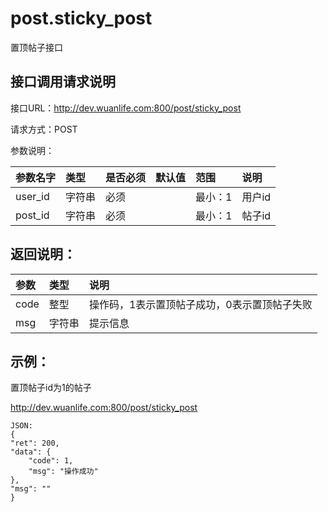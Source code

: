 # post.sticky_post

置顶帖子接口

## 接口调用请求说明

接口URL：http://dev.wuanlife.com:800/post/sticky_post

请求方式：POST

参数说明：

|参数名字    |类型   |是否必须    |默认值    |范围        |说明|
|:--|:--|:--|:--|:--|:--|
|user_id    |字符串   |必须     |          |最小：1     |用户id|
|post_id    |字符串   |必须        |       |最小：1     |帖子id|

## 返回说明：

|参数        |类型   |说明|
|:--|:--|:--|
|code            |整型   |操作码，1表示置顶帖子成功，0表示置顶帖子失败|
|msg             |字符串  |提示信息|

## 示例：

置顶帖子id为1的帖子

http://dev.wuanlife.com:800/post/sticky_post

    JSON:
    {
    "ret": 200,
    "data": {
        "code": 1,
        "msg": "操作成功"
    },
    "msg": ""
    }
